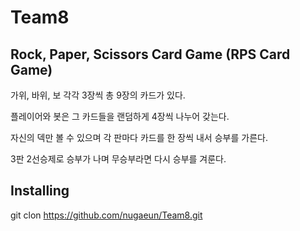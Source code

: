# Team8

## Rock, Paper, Scissors Card Game (RPS Card Game)

가위, 바위, 보 각각 3장씩 총 9장의 카드가 있다.

플레이어와 봇은 그 카드들을 랜덤하게 4장씩 나누어 갖는다.

자신의 덱만 볼 수 있으며 각 판마다 카드를 한 장씩 내서 승부를 가른다.

3판 2선승제로 승부가 나며 무승부라면 다시 승부를 겨룬다.

## Installing
git clon https://github.com/nugaeun/Team8.git
